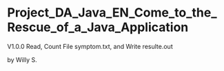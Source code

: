 # Project_DA_Java_EN_Come_to_the_Rescue_of_a_Java_Application

V1.0.0 Read, Count File symptom.txt, and Write resulte.out

by Willy S.

